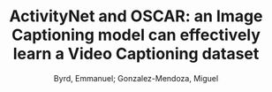 ---
paperId: 51
author: Byrd, Emmanuel; Gonzalez-Mendoza, Miguel
title: "ActivityNet and OSCAR: an Image Captioning model can effectively learn a Video Captioning dataset"
pdf: --
poster: --
alt: --
type: --
category: Extended Abstract
link: --
conference: cvpr
year: 2021
tags: cvpr-2021
---